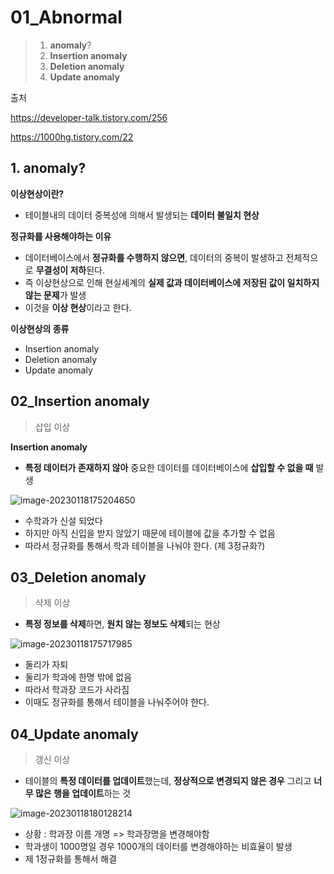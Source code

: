 

# 01_Abnormal

> 1. **anomaly**?
> 2. **Insertion anomaly**
> 3. **Deletion anomaly**
> 4. **Update anomaly**

출처

https://developer-talk.tistory.com/256

https://1000hg.tistory.com/22



## 1. anomaly?

**이상현상이란?**

- 테이블내의 데이터 중복성에 의해서 발생되는 **데이터 불일치 현상**



**정규화를 사용해야하는 이유**

- 데이터베이스에서 **정규화를 수행하지 않으면**, 데이터의 중복이 발생하고 전체적으로 **무결성이 저하**된다.
- 즉 이상현상으로 인해 현실세계의 **실제 값과 데이터베이스에 저장된 값이 일치하지 않는 문제**가 발생
- 이것을 **이상 현상**이라고 한다.



**이상현상의 종류**

- Insertion anomaly
- Deletion anomaly
- Update anomaly



## 02_Insertion anomaly

> 삽입 이상

**Insertion anomaly**

- **특정 데이터가 존재하지 않아** 중요한 데이터를 데이터베이스에 **삽입할 수 없을 때** 발생

![image-20230118175204650](C:\Users\jayho\AppData\Roaming\Typora\typora-user-images\image-20230118175204650.png)

- 수학과가 신설 되었다
- 하지만 아직 신입을 받지 않았기 때문에 테이블에 값을 추가할 수 없음
- 따라서 정규화를 통해서 학과 테이블을 나눠야 한다. (제 3정규화?)



## 03_Deletion anomaly

> 삭제 이상

- **특정 정보를 삭제**하면, **원치 않는 정보도 삭제**되는 현상

![image-20230118175717985](C:\Users\jayho\AppData\Roaming\Typora\typora-user-images\image-20230118175717985.png)

- 둘리가 자퇴
- 둘리가 학과에 한명 밖에 없음
- 따라서 학과장 코드가 사라짐
- 이때도 정규화를 통해서 테이블을 나눠주어야 한다.





## 04_Update anomaly

> 갱신 이상

- 테이블의 **특정 데이터를 업데이트**했는데, **정상적으로 변경되지 않은 경우** 그리고 **너무 많은 행을 업데이트**하는 것

![image-20230118180128214](C:\Users\jayho\AppData\Roaming\Typora\typora-user-images\image-20230118180128214.png)

- 상황 : 학과장 이름 개명 => 학과장명을 변경해야함
- 학과생이 1000명일 경우 1000개의 데이터를 변경해야하는 비효율이 발생
- 제 1정규화를 통해서 해결

























